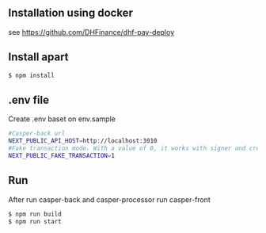 ## Installation using docker
see https://github.com/DHFinance/dhf-pay-deploy

## Install apart

```bash
$ npm install
```

## .env file 
Create .env baset on env.sample

```bash
#Casper-back url
NEXT_PUBLIC_API_HOST=http://localhost:3010
#Fake transaction mode. With a value of 0, it works with signer and creates real transactions registered with casper (only available on localhost for now). If 1 - fake mode for other domains, transactions are hardcoded and created without the participation of signer
NEXT_PUBLIC_FAKE_TRANSACTION=1
```

## Run

After run casper-back and casper-processor run casper-front

```bash
$ npm run build
$ npm run start
```
